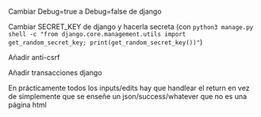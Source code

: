 Cambiar Debug=true a Debug=false de django

Cambiar SECRET_KEY de django y hacerla secreta (con `python3 manage.py shell -c "from django.core.management.utils import get_random_secret_key; print(get_random_secret_key())"`)

Añadir anti-csrf

Añadir transacciones django

En prácticamente todos los inputs/edits hay que handlear el return en vez de simplemente que se enseñe un json/success/whatever que no es una página html
